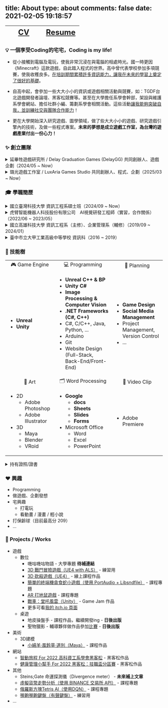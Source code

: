 title: About
type: about
comments: false
date: 2021-02-05 19:18:57
---

<style>
table th:first-of-type {
  font-size: 24px;
  width: 50%;
}
table th:nth-of-type(2) {
  font-size: 24px;
  width: 50%;
}
</style>

|<a href="/About/CV.html"><i class="fa fa-file"></i> CV</a>|<a href="https://www.linkedin.com/in/kalinlai/"><i class="fab fa-linkedin"></i> Resume</a>|
|:---:|:---:|

### 💡 一個享受Coding的宅宅，Coding is my life!
- 從小接觸到電腦及電玩，使我非常沉浸在與電腦的相處時光。國一時更因《Minecraft》這款遊戲，自此踏入程式的世界。高中曾代表學校參加多項競賽，使我收穫良多。<u>在培訓期間累積許多資訊能力，讓我在未來的學習上奠定了很好的基礎</u>。

- 自高中起，會參加一些大大小小的資訊或遊戲相關活動與競賽，如：TGDF台北遊戲開發者論壇、黑客松競賽等。甚至在大學擔任系學會幹部，架設與維護系學會網站、擔任社群小編、籌劃系學會相關活動。這些活動<u>讓我能夠突破自我，並訓練社交與團隊合作能力</u>！

- 更在大學開始深入研究遊戲、圖學領域，做了些大大小小的遊戲、研究遊戲引擎內的技術，及做一些程式專案。**未來的夢想是成立遊戲工作室，為台灣的遊戲產業付出一份心力！**

### ✨ 創立團隊
<details> 
  <summary> 延畢牲遊戲研究所 / Delay Graduation Games (DelayGG) 共同創辦人、遊戲企劃（2024/05 ~ Now） </summary>

  - 延畢牲必延有限公司 | [數位名片](https://portaly.cc/delayGG)
  - 大學延畢時期因修課，與夥伴成立的團隊，目前以開發桌遊為主。
  - 目前開發中作品：《地皮操盤手》、《聖物獵影》、《審判天使有選擇障礙》

</details>

<details> 
  <summary> 璐光遊戲工作室 / LuxAria Games Studio 共同創辦人、程式、企劃（2025/03 ~ Now）</summary>

  - 璐光遊戲工作室有限公司 | [數位名片](https://portaly.cc/LuxAria-Games)
  - 研究所期間與同 Lab 同學修課，與設計系合作後衍伸組成的團隊，目前專注於 VR 音遊開發。
  - 目前開發中作品：《Code:ARIA》

</details>

### 🎓 學職簡歷
<details> 
  <summary> 國立臺灣科技大學 資訊工程系碩士班（2024/09 ~ Now） </summary>

  - 菸酒生 in [GAME Lab](https://gamelab.csie.ntust.edu.tw/)，指導教授：戴文凱教授

</details>

<details>
  <summary> 虎臂智能機器人科技股份有限公司　AI視覺研發工程師（實習，合作關係）（2022/06 ~ 2023/05） </summary>

  - 研發機械手臂（Niryo）、ROS（如：自駕車模擬）及人機介面（Node-RED、Unity AR）相關程式，橫跨Python、C++及C#等程式語言，並編製教材。
  - 研究 Stable Diffusion、Midjourney 等 AI 圖像生成模型。

</details>

<details>
  <summary> 國立高雄科技大學 資訊工程系（主修）、企業管理系（輔修）（2019/09 ~ 2024/01） </summary>
  
  - **GPA: 3.83 / 4.0；總平均：89.33 / 100；系排名：3 / 65（5%）**
  - 大學程式能力檢定 (Collegiate Programming Examination, CPE)： 4 / 7 題（排名 8.5%，238/2810 名）
  - 於<u>實驗室做運動科技研究計劃、發表論文（可見CV）</u>（2023/01 ~ 2024/08）
    - 指導教授：林威成教授（資工系）、林暐庭教授（體育室）
    - 2024/01 畢業後，等待研究所入學這段期間，透過體育室與機械工程系江家慶教授合作，擔任機械工程系的兼任計畫人員，繼續做體育相關研究。
  - 曾任資訊工程系學會 網管組長（2020/08 ~ 2021/07）
    - 負責架設並管理系學會網站、擔任 FB & IG 社群小編
  - 參加許多黑客松...等等小競賽

</details>

<details>
  <summary> 臺中市立大甲工業高級中等學校 資訊科（2016 ~ 2019）</summary>
  
  - **學業成績：85.4；科排名：1 / 38 (2.6%)**
  - **總實習平均：93.9；科排名：1 / 38 (2.6%)**
  - 參加 107 學年度高級中等學校技藝競賽 工業類 電腦軟體設計（未獲獎）
  - 參加 第 49 屆勞動部全國技能競賽 中區分區賽 資訊與網路技術（未晉級）
  - 大學程式設計先修檢測 (Advanced Placement Computer Science, APCS)：觀念 64 / 100 分（第三級）、實作 120 / 400 分（第二級） 
  - 參加專題製作、小論文競賽...等等小競賽
  
</details>

### 🏹 技能樹

<table>
  <tr align = center>
    <td>
      🎮 Game Engine
    </td>
    <td>
      💻 Programming
    </td>
    <td>
      📝 Planning
    </td>
  </tr>
  <tr align = left>
    <td>
      <ul>
        <li style="font-weight:bold;"> Unreal
        <li style="font-weight:bold;"> Unity
      </ul>
    </td>
    <td>
      <ul>
        <li style="font-weight:bold;"> Unreal C++ & BP
        <li style="font-weight:bold;"> Unity C#
        <li style="font-weight:bold;"> Image Processing & Computer Vision
        <li style="font-weight:bold;"> .NET Frameworks (C#, C++)
        <li> C#, C/C++, Java, Python, ...
        <li> Arduino
        <li> Git
        <li> Website Design (Full-Stack, Back-End/Front-End)
      </ul>
    </td>
    <td>
      <ul>
        <li style="font-weight:bold;"> Game Design
        <li style="font-weight:bold;"> Social Media Management
        <li> Project Management, Version Control
        <li> ...
      </ul>
    </td>
  </tr>
  <tr align = center>
    <td>
      🎨 Art
    </td>
    <td>
      🗂 Word Processing
    </td>
    <td>
      🎥 Video Clip
    </td>
  </tr>
  <tr align = left>
    <td>
      <ul>
        <li> 2D
          <ul>
            <li> Adobe Photoshop
            <li> Adobe Illustrator
          </ul>
        <li> 3D
          <ul>
            <li> Maya
            <li> Blender
            <li> VRoid
          </ul>
      </ul>
    </td>
    <td>
      <ul>
        <li style="font-weight:bold;"> Google
          <ul>
            <li> docs
            <li> Sheets
            <li> Slides
            <li> Forms
          </ul>
        <li> Microsoft Office
          <ul>
            <li> Word
            <li> Excel
            <li> PowerPoint
          </ul>
      </ul>
    </td>
    <td>
      <ul>
        <li> Adobe Premiere
      </ul>
    </td>
  </tr>
</table>

<details>
  <summary> 持有證照/證書 </summary>

  - Unity Certified User (UCU) : Programmer ([Issued 2023/09](https://www.credly.com/badges/d258f3f1-527e-4dc0-b86f-260a3d7571e5/))
    - 發證單位：Unity
    - 分數：940 / 1000（通過分數：700）
  - Microsoft Azure AI Fundamentals (AI-900) ([Issued 2022/07](https://www.credly.com/badges/051d605e-27ea-4bce-a268-f5c0c050e657))
    - 發證單位：Microsoft
    - 分數：866 / 1000（通過分數：700）
  - 中華民國技術士證 電腦硬體裝修 乙級（2019/02 取得，編號：120-0052364）
  - 中華民國技術士證 電腦硬體裝修 丙級（2018/08 取得，編號：120-0271065）
  - 中華民國技術士證 網頁設計 丙級（2017/08 取得，編號：173-0217414）
  - Information and Communication Technology Programs(ICT) - Fundamentals Level（2017/03）
    - 發證單位：(GLAD) Global Learning & Assessment Development
    - Number: 17-A-ICT-00-FD-886000979，Validation Code: sqlb-ymvx
    - 分數：823 / 1000

</details>

### ❤️ 興趣
- Programming
- 做遊戲、企劃發想
- 宅興趣
  - 打電玩
  - 看動畫 / 漫畫 / 輕小說
- 打保齡球（目前最高分 209）
- ...

### 🧪 Projects / Works
- 遊戲
  - 數位
    - 嘰咕嘰咕物語 - 大學專題 **待補連結**
    - [3D 戰鬥冒險遊戲（UE4 with ALS）](https://youtube.com/playlist?list=PLQWBJqv0t-8MMzfjmlem-0COft8JJBAKM) - 練習用
    - [3D 砍殺遊戲（UE4）](https://kalinkonta.itch.io/3d-hack-and-slash-game) - 線上課程作品
    - [簡單的終端機貪食蛇小遊戲（使用 PortAudio + Libsndfile）](https://github.com/KalinLai-void/SnakeGame) - 課程專題
    - [AR 打地鼠遊戲](https://kalinkonta.itch.io/ar-whack-a-mole) - 課程專題
    - [戰車：堂吒風雲（Unity）](https://kalinkonta.itch.io/faust-game-jam-2023-tank-bbf) - Game Jam 作品
    - 更多可看[我的 itch.io 頁面](https://kalinkonta.itch.io/)
  - 桌遊
    - 地皮操盤手 - 課程作品，繼續開發ing - **日後出版**
    - 聖物獵影 - 輔導夥伴做作品參加[比賽](https://bhuntr.com/tw/competitions/nelr1bk4kvhw6hwjtz) - **日後出版**
- 美術
  - 3D建模
    - [小綿羊‧風鈴草‧道別（Maya）](https://twitter.com/KalinLai_void/status/1544645020237475840) - 課程作品
- 網站
  - [智動旅程 For 2022 高科資工系學會黑客松](https://github.com/KalinLai-void/TravelTW) - 黑客松作品
  - [健康管理小幫手 For 2022 黑客松：技職盃分區賽](https://github.com/KalinLai-void/HealthManager) - 黑客松作品
- 其他
  - Steins;Gate 命運探測儀（Divergence meter） - **未來補上文章**
  - [虛擬貨幣走勢分析（使用 BINANCE 交易所 API）](https://github.com/KalinLai-void/BinanceTrend) - 課程專題
  - [俄羅斯方塊Tetris AI（使用DQN）](https://github.com/KalinLai-void/Tetris-AI-DQN) - 課程專題
  - [喔齁喔齁鍵盤（有聲鍵盤）](https://github.com/KalinLai-void/Keyboard_Audio) - 練習用
- ...